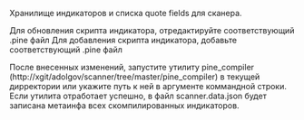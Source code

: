 ﻿Хранилище индикаторов и списка quote fields для сканера.

Для обновления скрипта  индикатора, отредактируйте соответствующий .pine файл
Для добавления скрипта  индикатора, добавьте соответствующий .pine файл

После внесенных изменений, запустите утилиту pine_compiler (http://xgit/adolgov/scanner/tree/master/pine_compiler) в текущей дирректории или укажите путь к ней в аргументе коммандной строки. Если утилита отработает успешно, в файл scanner.data.json будет записана метаинфа всех скомпилированных индикаторов.